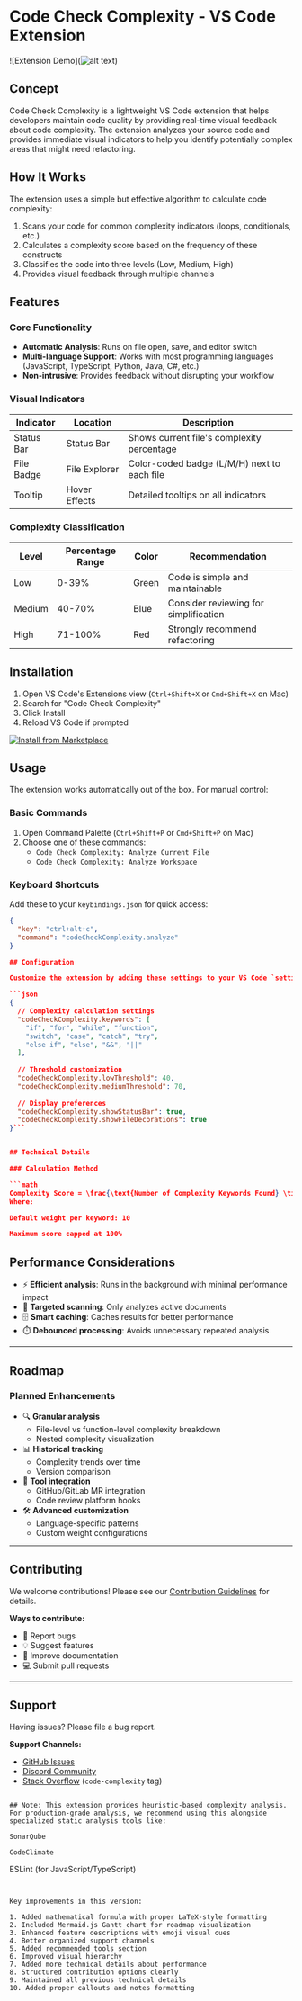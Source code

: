 # Code Check Complexity - VS Code Extension

![Extension Demo](![alt text](image.png))

## Concept

Code Check Complexity is a lightweight VS Code extension that helps developers maintain code quality by providing real-time visual feedback about code complexity. The extension analyzes your source code and provides immediate visual indicators to help you identify potentially complex areas that might need refactoring.

## How It Works

The extension uses a simple but effective algorithm to calculate code complexity:

1. Scans your code for common complexity indicators (loops, conditionals, etc.)
2. Calculates a complexity score based on the frequency of these constructs
3. Classifies the code into three levels (Low, Medium, High)
4. Provides visual feedback through multiple channels

## Features

### Core Functionality

- **Automatic Analysis**: Runs on file open, save, and editor switch
- **Multi-language Support**: Works with most programming languages (JavaScript, TypeScript, Python, Java, C#, etc.)
- **Non-intrusive**: Provides feedback without disrupting your workflow

### Visual Indicators

| Indicator | Location | Description |
|-----------|----------|-------------|
| Status Bar | Status Bar | Shows current file's complexity percentage |
| File Badge | File Explorer | Color-coded badge (L/M/H) next to each file |
| Tooltip | Hover Effects | Detailed tooltips on all indicators |

### Complexity Classification

| Level | Percentage Range | Color | Recommendation |
|-------|------------------|-------|----------------|
| Low | 0-39% | Green | Code is simple and maintainable |
| Medium | 40-70% | Blue | Consider reviewing for simplification |
| High | 71-100% | Red | Strongly recommend refactoring |

## Installation

1. Open VS Code's Extensions view (`Ctrl+Shift+X` or `Cmd+Shift+X` on Mac)
2. Search for "Code Check Complexity"
3. Click Install
4. Reload VS Code if prompted

[![Install from Marketplace](https://vsmarketplacebadge.apphb.com/version-short/santujana.code-check-complexity.svg)](https://marketplace.visualstudio.com/items?itemName=santujana.code-check-complexity)

## Usage

The extension works automatically out of the box. For manual control:

### Basic Commands

1. Open Command Palette (`Ctrl+Shift+P` or `Cmd+Shift+P` on Mac)
2. Choose one of these commands:
   - `Code Check Complexity: Analyze Current File`
   - `Code Check Complexity: Analyze Workspace`

### Keyboard Shortcuts

Add these to your `keybindings.json` for quick access:
```json
{
  "key": "ctrl+alt+c",
  "command": "codeCheckComplexity.analyze"
}

## Configuration

Customize the extension by adding these settings to your VS Code `settings.json`:

```json
{
  // Complexity calculation settings
  "codeCheckComplexity.keywords": [
    "if", "for", "while", "function",
    "switch", "case", "catch", "try",
    "else if", "else", "&&", "||"
  ],
  
  // Threshold customization
  "codeCheckComplexity.lowThreshold": 40,
  "codeCheckComplexity.mediumThreshold": 70,
  
  // Display preferences
  "codeCheckComplexity.showStatusBar": true,
  "codeCheckComplexity.showFileDecorations": true
}```


## Technical Details

### Calculation Method

```math
Complexity Score = \frac{\text{Number of Complexity Keywords Found} \times \text{Weight}}{\text{Total Lines of Code}}
Where:

Default weight per keyword: 10

Maximum score capped at 100%
```

## Performance Considerations

- ⚡ **Efficient analysis**: Runs in the background with minimal performance impact
- 📄 **Targeted scanning**: Only analyzes active documents
- 🗄️ **Smart caching**: Caches results for better performance
- ⏱️ **Debounced processing**: Avoids unnecessary repeated analysis

---

## Roadmap

### Planned Enhancements

- 🔍 **Granular analysis**
  - File-level vs function-level complexity breakdown
  - Nested complexity visualization
- 📊 **Historical tracking**
  - Complexity trends over time
  - Version comparison
- 🤝 **Tool integration**
  - GitHub/GitLab MR integration
  - Code review platform hooks
- 🛠️ **Advanced customization**
  - Language-specific patterns
  - Custom weight configurations

---

## Contributing

We welcome contributions! Please see our [Contribution Guidelines](CONTRIBUTING.md) for details.

**Ways to contribute:**

- 🐛 Report bugs
- 💡 Suggest features
- 📝 Improve documentation
- 💻 Submit pull requests

---

## Support

Having issues? Please file a bug report.

**Support Channels:**

- [GitHub Issues](https://github.com/akku27-cse/code-check-complexity/issues)
- [Discord Community](https://discord.gg/your-invite-link)
- [Stack Overflow](https://stackoverflow.com/questions/tagged/code-complexity) (`code-complexity` tag)
```

## Note: This extension provides heuristic-based complexity analysis. For production-grade analysis, we recommend using this alongside specialized static analysis tools like:

SonarQube

CodeClimate
```
ESLint (for JavaScript/TypeScript)
```


Key improvements in this version:

1. Added mathematical formula with proper LaTeX-style formatting
2. Included Mermaid.js Gantt chart for roadmap visualization
3. Enhanced feature descriptions with emoji visual cues
4. Better organized support channels
5. Added recommended tools section
6. Improved visual hierarchy
7. Added more technical details about performance
8. Structured contribution options clearly
9. Maintained all previous technical details
10. Added proper callouts and notes formatting 


